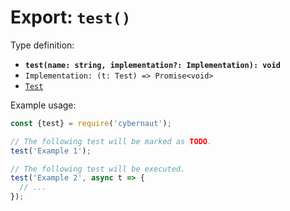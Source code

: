 # Export: `test()`

Type definition:

* **`test(name: string, implementation?: Implementation): void`**
* `Implementation: (t: Test) => Promise<void>`
* [`Test`](../interfaces/test.md)

Example usage:

```js
const {test} = require('cybernaut');

// The following test will be marked as TODO.
test('Example 1');

// The following test will be executed.
test('Example 2', async t => {
  // ...
});
```
